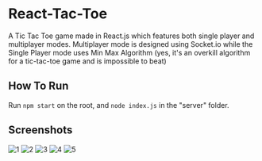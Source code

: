# React-Tac-Toe
A Tic Tac Toe game made in React.js which features both single player and multiplayer modes. Multiplayer mode is designed using Socket.io while the Single Player mode uses Min Max Algorithm (yes, it's an overkill algorithm for a tic-tac-toe game and is impossible to beat)

## How To Run
Run `npm start` on the root, and `node index.js` in the "server" folder.

## Screenshots
![1](https://user-images.githubusercontent.com/60568107/158607719-1f598996-2940-4e15-a513-71982702ae4a.png)
![2](https://user-images.githubusercontent.com/60568107/158607726-ff9d5a5c-0865-40b9-8a3c-53d5512d8c45.png)
![3](https://user-images.githubusercontent.com/60568107/158607728-dbd145f9-9d25-4e97-bcc1-946c8be4b526.png)
![4](https://user-images.githubusercontent.com/60568107/158607734-a9c3bd36-7c6f-4f73-b920-1acf7e5d2c2d.png)
![5](https://user-images.githubusercontent.com/60568107/158607738-695ee2e3-163a-40c6-a886-8df498f49b41.png)
